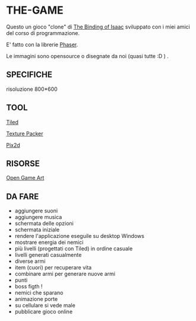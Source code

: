 THE-GAME
========

Questo un gioco "clone" di [The Binding of Isaac](https://en.wikipedia.org/wiki/The_Binding_of_Isaac_(video_game)) sviluppato con i miei amici del corso di programmazione.

E' fatto con la librerie [Phaser](https://phaser.io/).

Le immagini sono opensource o disegnate da noi (quasi tutte :D ) .

## SPECIFICHE

risoluzione 800*600

## TOOL

[Tiled](https://www.mapeditor.org/)

[Texture Packer](https://www.codeandweb.com/texturepacker)

[Pix2d](https://pix2d.com/)

## RISORSE

[Open Game Art](https://opengameart.org/)


## DA FARE

- aggiungere suoni
- aggiungere musica
- schermata delle opzioni
- schermata iniziale
- rendere l'applicazione eseguile su desktop Windows
- mostrare energia dei nemici
- più livelli (progettati con Tiled) in ordine casuale
- livelli generati casualmente
- diverse armi 
- item (cuori) per recuperare vita
- combinare armi per generare nuove armi
- punti 
- boss figth !
- nemici che sparano
- animazione porte
- su cellulare si vede male
- pubblicare gioco online
